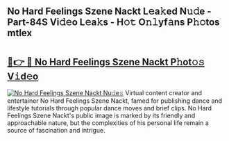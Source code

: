 ## No Hard Feelings Szene Nackt L𝚎a𝚔ed N𝚞𝚍e - Part-84S Vi𝚍𝚎o L𝚎a𝚔s - H𝚘𝚝 O𝚗𝚕yf𝚊ns P𝚑𝚘tos mtlex

# <h2><a href="http://kf8eje.oniu.top/?m=No+Hard+Feelings+Szene+Nackt">🔗👉 🔴 No Hard Feelings Szene Nackt P𝚑ot𝚘𝚜 V𝚒d𝚎o</a></h2>

[![No Hard Feelings Szene Nackt Nu𝚍e𝚜](https://i.imgur.com/0qMVB7G.gif)](http://kf8eje.oniu.top/?m=No+Hard+Feelings+Szene+Nackt)
Virtual content creator and entertainer No Hard Feelings Szene Nackt, famed for publishing dance and lifestyle tutorials through popular dance moves and brief clips. No Hard Feelings Szene Nackt's public image is marked by its friendly and approachable nature, but the complexities of his personal life remain a source of fascination and intrigue.  
